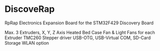 # DiscoveRap
RpRap Electronics Expansion Board for the STM32F429 Discovery Board<p>
Max. 3 Extruders, X, Y, Z Axis
Heated Bed
Case Fan & Light
Fans for each Extruder
TMC260 Stepper driver
USB-OTG, USB-Virtual COM, SD-Card Storage
WLAN option
